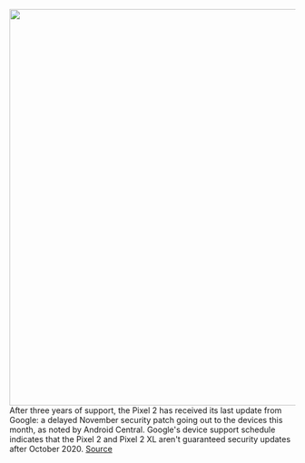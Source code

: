 <img src='https://cdn.vox-cdn.com/thumbor/WvW7mlU52UEy-gazfA0pYy9ssxI=/0x0:2040x1360/1200x800/filters:focal(857x517:1183x843)/cdn.vox-cdn.com/uploads/chorus_image/image/68481109/jbareham_171013_2050_0159.0.jpg' width='700px' /><br/>
After three years of support, the Pixel 2 has received its last update from Google: a delayed November security patch going out to the devices this month, as noted by Android Central. Google's device support schedule indicates that the Pixel 2 and Pixel 2 XL aren't guaranteed security updates after October 2020.
<a href='https://www.theverge.com/2020/12/8/22164027/google-pixel-2-final-update-security-patch-november-2020'> Source <a/>